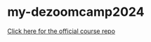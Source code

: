 # my-dezoomcamp2024

[Click here for the official course repo](https://github.com/DataTalksClub/data-engineering-zoomcamp)